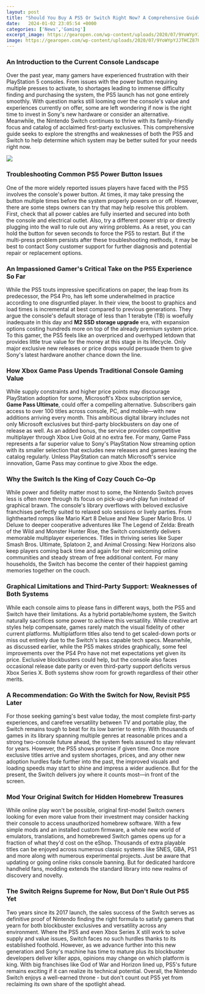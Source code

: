 ```yaml
---
layout: post
title: "Should You Buy A PS5 Or Switch Right Now? A Comprehensive Guide"
date:   2024-01-02 23:05:54 +0000
categories: ['News','Gaming']
excerpt_image: https://gearopen.com/wp-content/uploads/2020/07/9YoWYpYJJTHCZ87PDPFCgD.jpg
image: https://gearopen.com/wp-content/uploads/2020/07/9YoWYpYJJTHCZ87PDPFCgD.jpg
---
```


### An Introduction to the Current Console Landscape
Over the past year, many gamers have experienced frustration with their PlayStation 5 consoles. From issues with the power button requiring multiple presses to activate, to shortages leading to immense difficulty finding and purchasing the system, the PS5 launch has not gone entirely smoothly. With question marks still looming over the console's value and experiences currently on offer, some are left wondering if now is the right time to invest in Sony's new hardware or consider an alternative. Meanwhile, the Nintendo Switch continues to thrive with its family-friendly focus and catalog of acclaimed first-party exclusives. This comprehensive guide seeks to explore the strengths and weaknesses of both the PS5 and Switch to help determine which system may be better suited for your needs right now.

![](https://i.ytimg.com/vi/_-dSiizxjv4/maxresdefault.jpg)
### Troubleshooting Common PS5 Power Button Issues
One of the more widely reported issues players have faced with the PS5 involves the console's power button. At times, it may take pressing the button multiple times before the system properly powers on or off. However, there are some steps owners can try that may help resolve this problem. First, check that all power cables are fully inserted and secured into both the console and electrical outlet. Also, try a different power strip or directly plugging into the wall to rule out any wiring problems. As a reset, you can hold the button for seven seconds to force the PS5 to restart. But if the multi-press problem persists after these troubleshooting methods, it may be best to contact Sony customer support for further diagnosis and potential repair or replacement options. 
### An Impassioned Gamer's Critical Take on the PS5 Experience So Far
While the PS5 touts impressive specifications on paper, the leap from its predecessor, the PS4 Pro, has left some underwhelmed in practice according to one disgruntled player. In their view, the boost to graphics and load times is incremental at best compared to previous generations. They argue the console's default storage of less than 1 terabyte (TB) is woefully inadequate in this day and **M2 SSD storage upgrade** era, with expansion options costing hundreds more on top of the already premium system price. To this gamer, the PS5 feels like an overpriced and overhyped letdown that provides little true value for the money at this stage in its lifecycle. Only major exclusive new releases or price drops would persuade them to give Sony's latest hardware another chance down the line.
### How Xbox Game Pass Upends Traditional Console Gaming Value
While supply constraints and higher price points may discourage PlayStation adoption for some, Microsoft's Xbox subscription service, **Game Pass Ultimate**, could offer a compelling alternative. Subscribers gain access to over 100 titles across console, PC, and mobile—with new additions arriving every month. This ambitious digital library includes not only Microsoft exclusives but third-party blockbusters on day one of release as well. As an added bonus, the service provides competitive multiplayer through Xbox Live Gold at no extra fee. For many, Game Pass represents a far superior value to Sony's PlayStation Now streaming option with its smaller selection that excludes new releases and games leaving the catalog regularly. Unless PlayStation can match Microsoft's service innovation, Game Pass may continue to give Xbox the edge.  
### Why the Switch Is the King of Cozy Couch Co-Op
While power and fidelity matter most to some, the Nintendo Switch proves less is often more through its focus on pick-up-and-play fun instead of graphical brawn. The console's library overflows with beloved exclusive franchises perfectly suited to relaxed solo sessions or lively parties. From lighthearted romps like Mario Kart 8 Deluxe and New Super Mario Bros. U Deluxe to deeper cooperative adventures like The Legend of Zelda: Breath of the Wild and Monster Hunter Rise, the Switch consistently delivers memorable multiplayer experiences. Titles in thriving series like Super Smash Bros. Ultimate, Splatoon 2, and Animal Crossing: New Horizons also keep players coming back time and again for their welcoming online communities and steady stream of free additional content. For many households, the Switch has become the center of their happiest gaming memories together on the couch.
### Graphical Limitations and Third-Party Support: Weaknesses of Both Systems
While each console aims to please fans in different ways, both the PS5 and Switch have their limitations. As a hybrid portable/home system, the Switch naturally sacrifices some power to achieve this versatility. While creative art styles help compensate, games rarely match the visual fidelity of other current platforms. Multiplatform titles also tend to get scaled-down ports or miss out entirely due to the Switch's less capable tech specs. Meanwhile, as discussed earlier, while the PS5 makes strides graphically, some feel improvements over the PS4 Pro have not met expectations yet given its price. Exclusive blockbusters could help, but the console also faces occasional release date parity or even third-party support deficits versus Xbox Series X. Both systems show room for growth regardless of their other merits.  
### A Recommendation: Go With the Switch for Now, Revisit PS5 Later
For those seeking gaming's best value today, the most complete first-party experiences, and carefree versatility between TV and portable play, the Switch remains tough to beat for its low barrier to entry. With thousands of games in its library spanning multiple genres at reasonable prices and a strong two-console future ahead, the system feels assured to stay relevant for years. However, the PS5 shows promise if given time. Once more exclusive titles arrive and system shortages, prices, and any other new adoption hurdles fade further into the past, the improved visuals and loading speeds may start to shine and impress a wider audience. But for the present, the Switch delivers joy where it counts most—in front of the screen.
### Mod Your Original Switch for Hidden Homebrew Treasures
While online play won't be possible, original first-model Switch owners looking for even more value from their investment may consider hacking their console to access unauthorized homebrew software. With a few simple mods and an installed custom firmware, a whole new world of emulators, translations, and homebrewed Switch games opens up for a fraction of what they'd cost on the eShop. Thousands of extra playable titles can be enjoyed across numerous classic systems like SNES, GBA, PS1 and more along with numerous experimental projects. Just be aware that updating or going online risks console banning. But for dedicated hardcore handheld fans, modding extends the standard library into new realms of discovery and novelty.
### The Switch Reigns Supreme for Now, But Don't Rule Out PS5 Yet
Two years since its 2017 launch, the sales success of the Switch serves as definitive proof of Nintendo finding the right formula to satisfy gamers that yearn for both blockbuster exclusives and versatility across any environment. Where the PS5 and even Xbox Series X still work to solve supply and value issues, Switch faces no such hurdles thanks to its established foothold. However, as we advance further into this new generation and Sony's machine has time to mature plus its blockbuster developers deliver killer apps, opinions may change on which platform is king. With big franchises like God of War and Horizon lined up, PS5's future remains exciting if it can realize its technical potential. Overall, the Nintendo Switch enjoys a well-earned throne - but don't count out PS5 yet from reclaiming its own share of the spotlight ahead. 